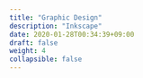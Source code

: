 ```yaml
---
title: "Graphic Design"
description: "Inkscape"
date: 2020-01-28T00:34:39+09:00
draft: false
weight: 4
collapsible: false
---
```


